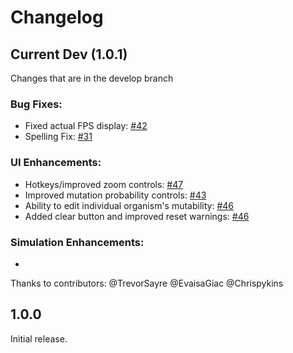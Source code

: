 # Changelog

## Current Dev (1.0.1)
Changes that are in the develop branch

### Bug Fixes:
- Fixed actual FPS display: [#42](https://github.com/MaxRobinsonTheGreat/LifeEngine/pull/45)
- Spelling Fix: [#31](https://github.com/MaxRobinsonTheGreat/LifeEngine/pull/31)

### UI Enhancements:
- Hotkeys/improved zoom controls: [#47](https://github.com/MaxRobinsonTheGreat/LifeEngine/pull/47)
- Improved mutation probability controls: [#43](https://github.com/MaxRobinsonTheGreat/LifeEngine/pull/43)
- Ability to edit individual organism's mutability: [#46](https://github.com/MaxRobinsonTheGreat/LifeEngine/pull/46)
- Added clear button and improved reset warnings: [#46](https://github.com/MaxRobinsonTheGreat/LifeEngine/pull/64)

### Simulation Enhancements:
- 

Thanks to contributors: @TrevorSayre @EvaisaGiac @Chrispykins

## 1.0.0
Initial release.

